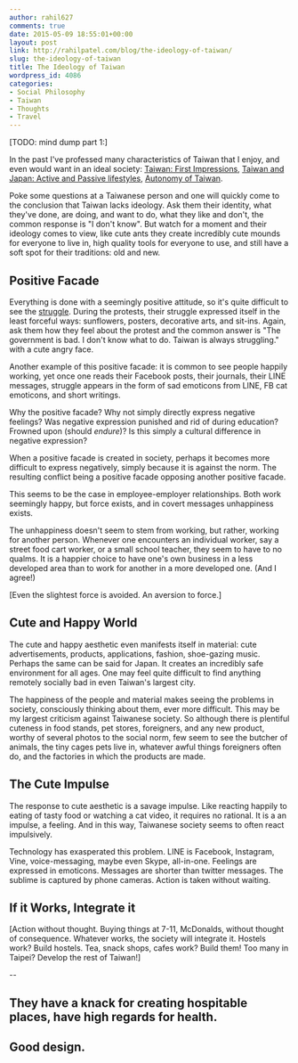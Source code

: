 ```yaml
---
author: rahil627
comments: true
date: 2015-05-09 18:55:01+00:00
layout: post
link: http://rahilpatel.com/blog/the-ideology-of-taiwan/
slug: the-ideology-of-taiwan
title: The Ideology of Taiwan
wordpress_id: 4086
categories:
- Social Philosophy
- Taiwan
- Thoughts
- Travel
---
```


[TODO: mind dump part 1:]

In the past I've professed many characteristics of Taiwan that I enjoy, and even would want in an ideal society: [ Taiwan: First Impressions](http://www.rahilpatel.com/blog/taiwan-first-impressions), [Taiwan and Japan: Active and Passive lifestyles](http://www.rahilpatel.com/blog/taiwan-and-japan-active-and-passive-lifestyles), [Autonomy of Taiwan](http://www.rahilpatel.com/blog/autonomy-of-taiwan).

Poke some questions at a Taiwanese person and one will quickly come to the conclusion that Taiwan lacks ideology. Ask them their identity, what they've done, are doing, and want to do, what they like and don't, the common response is "I don't know". But watch for a moment and their ideology comes to view, like cute ants they create incredibly cute mounds for everyone to live in, high quality tools for everyone to use, and still have a soft spot for their traditions: old and new.



## Positive Facade


Everything is done with a seemingly positive attitude, so it's quite difficult to see the [struggle](http://www.rahilpatel.com/blog/a-foreigner-crashes-at-the-legislative-yuans-slumber-party). During the protests, their struggle expressed itself in the least forceful ways: sunflowers, posters, decorative arts, and sit-ins. Again, ask them how they feel about the protest and the common answer is "The government is bad. I don't know what to do. Taiwan is always struggling." with a cute angry face.

Another example of this positive facade: it is common to see people happily working, yet once one reads their Facebook posts, their journals, their LINE messages, struggle appears in the form of sad emoticons from LINE, FB cat emoticons, and short writings.

Why the positive facade? Why not simply directly express negative feelings? Was negative expression punished and rid of during education? Frowned upon (should _endure_)? Is this simply a cultural difference in negative expression?

When a positive facade is created in society, perhaps it becomes more difficult to express negatively, simply because it is against the norm. The resulting conflict being a positive facade opposing another positive facade.

This seems to be the case in employee-employer relationships. Both work seemingly happy, but force exists, and in covert messages unhappiness exists.

The unhappiness doesn't seem to stem from working, but rather, working for another person. Whenever one encounters an individual worker, say a street food cart worker, or a small school teacher, they seem to have to no qualms. It is a happier choice to have one's own business in a less developed area than to work for another in a more developed one. (And I agree!)

[Even the slightest force is avoided. An aversion to force.]



## Cute and Happy World


The cute and happy aesthetic even manifests itself in material: cute advertisements, products, applications, fashion, shoe-gazing music. Perhaps the same can be said for Japan. It creates an incredibly safe environment for all ages. One may feel quite difficult to find anything remotely socially bad in even Taiwan's largest city.

The happiness of the people and material makes seeing the problems in society, consciously thinking about them, ever more difficult. This may be my largest criticism against Taiwanese society. So although there is plentiful cuteness in food stands, pet stores, foreigners, and any new product, worthy of several photos to the social norm, few seem to see the butcher of animals, the tiny cages pets live in, whatever awful things foreigners often do, and the factories in which the products are made.



## The Cute Impulse


The response to cute aesthetic is a savage impulse. Like reacting happily to eating of tasty food or watching a cat video, it requires no rational. It is a an impulse, a feeling. And in this way, Taiwanese society seems to often react impulsively.

Technology has exasperated this problem. LINE is Facebook, Instagram, Vine, voice-messaging, maybe even Skype, all-in-one. Feelings are expressed in emoticons. Messages are shorter than twitter messages. The sublime is captured by phone cameras. Action is taken without waiting.



## If it Works, Integrate it


[Action without thought. Buying things at 7-11, McDonalds, without thought of consequence. Whatever works, the society will integrate it. Hostels work? Build hostels. Tea, snack shops, cafes work? Build them! Too many in Taipei? Develop the rest of Taiwan!]

--

They have a knack for creating hospitable places, have high regards for health.
--

Good design.
--
